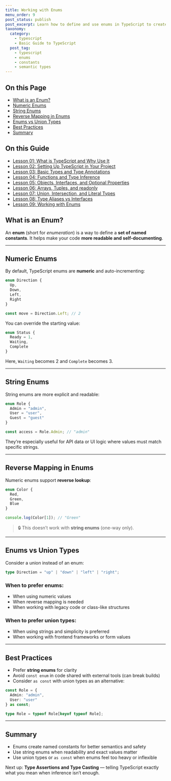 ```yaml
---
title: Working with Enums
menu_order: 9
post_status: publish
post_excerpt: Learn how to define and use enums in TypeScript to create clear, semantic constants with string or numeric values.
taxonomy:
  category:
    - typescript
    - Basic Guide to TypeScript
  post_tag:
    - typescript
    - enums
    - constants
    - semantic types
---
```


<div class="toc" markdown="1">

<div class="otp" markdown="1">

## On this Page

- [What is an Enum?](#what-is-an-enum)
- [Numeric Enums](#numeric-enums)
- [String Enums](#string-enums)
- [Reverse Mapping in Enums](#reverse-mapping-in-enums)
- [Enums vs Union Types](#enums-vs-union-types)
- [Best Practices](#best-practices)
- [Summary](#summary)

</div>

<div class="otg" markdown="1">

## On this Guide

- [Lesson 01: What is TypeScript and Why Use It](./lesson-01-what-is-typescript-and-why-use-it)
- [Lesson 02: Setting Up TypeScript in Your Project](./lesson-02-setting-up-typescript-in-your-project)
- [Lesson 03: Basic Types and Type Annotations](./lesson-03-basic-types-and-type-annotations)
- [Lesson 04: Functions and Type Inference](./lesson-04-functions-and-type-inference)
- [Lesson 05: Objects, Interfaces, and Optional Properties](./lesson-05-objects,-interfaces,-and-optional-properties)
- [Lesson 06: Arrays, Tuples, and readonly](./lesson-06-arrays-tuples-and-readonly)
- [Lesson 07: Union, Intersection, and Literal Types](./lesson-07-union-intersection-and-literal-types)
- [Lesson 08: Type Aliases vs Interfaces](./lesson-08-type-aliases-vs-interfaces)
- [Lesson 09: Working with Enums](./lesson-09-working-with-enums)

</div>

</div>

<div class="guru-main" markdown="1">

## What is an Enum?

An **enum** (short for *enumeration*) is a way to define a **set of named constants**. It helps make your code **more readable and self-documenting**.

---

## Numeric Enums

By default, TypeScript enums are **numeric** and auto-incrementing:

```ts
enum Direction {
  Up,
  Down,
  Left,
  Right
}

const move = Direction.Left; // 2
```

You can override the starting value:

```ts
enum Status {
  Ready = 1,
  Waiting,
  Complete
}
```

Here, `Waiting` becomes 2 and `Complete` becomes 3.

---

## String Enums

String enums are more explicit and readable:

```ts
enum Role {
  Admin = "admin",
  User = "user",
  Guest = "guest"
}

const access = Role.Admin; // "admin"
```

They’re especially useful for API data or UI logic where values must match specific strings.

---

## Reverse Mapping in Enums

Numeric enums support **reverse lookup**:

```ts
enum Color {
  Red,
  Green,
  Blue
}

console.log(Color[1]); // "Green"
```

> 🔒 This doesn’t work with **string enums** (one-way only).

---

## Enums vs Union Types

Consider a union instead of an enum:

```ts
type Direction = "up" | "down" | "left" | "right";
```

### When to prefer enums:
- When using numeric values
- When reverse mapping is needed
- When working with legacy code or class-like structures

### When to prefer union types:
- When using strings and simplicity is preferred
- When working with frontend frameworks or form values

---

## Best Practices

- Prefer **string enums** for clarity
- Avoid `const enum` in code shared with external tools (can break builds)
- Consider `as const` with union types as an alternative:

```ts
const Role = {
  Admin: "admin",
  User: "user"
} as const;

type Role = typeof Role[keyof typeof Role];
```

---

## Summary

- Enums create named constants for better semantics and safety
- Use string enums when readability and exact values matter
- Use union types or `as const` when enums feel too heavy or inflexible

Next up: **Type Assertions and Type Casting** — telling TypeScript exactly what you mean when inference isn’t enough.

</div>
